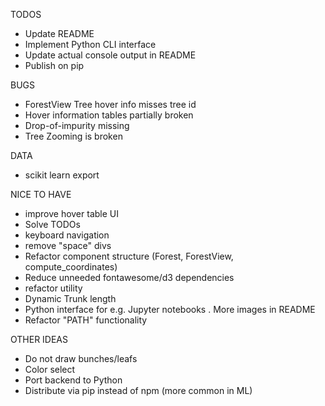 TODOS
- Update README
- Implement Python CLI interface
- Update actual console output in README
- Publish on pip

BUGS
- ForestView Tree hover info misses tree id
- Hover information tables partially broken
- Drop-of-impurity missing
- Tree Zooming is broken

DATA
- scikit learn export

NICE TO HAVE
- improve hover table UI
- Solve TODOs
- keyboard navigation
- remove "space" divs
- Refactor component structure (Forest, ForestView, compute_coordinates)
- Reduce unneeded fontawesome/d3 dependencies
- refactor utility
- Dynamic Trunk length
- Python interface for e.g. Jupyter notebooks
. More images in README
- Refactor "PATH" functionality

OTHER IDEAS
- Do not draw bunches/leafs
- Color select
- Port backend to Python
- Distribute via pip instead of npm (more common in ML)